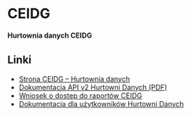 # CEIDG

**Hurtownia danych CEIDG**

## Linki

- [Strona CEIDG – Hurtownia danych](https://dane.biznes.gov.pl/pl/portal/034872)
- [Dokumentacja API v2 Hurtowni Danych (PDF)](https://pliki.biznes.gov.pl/akademia/Hurtownia_danych/HD%20CEIDG%20-%20API%20v2%20Hurtowni%20Danych%20-%20Dokumentacja%20dla%20integratorów%20v3.0.pdf)
- [Wniosek o dostęp do raportów CEIDG](https://www.biznes.gov.pl/pl/e-uslugi/00_9999_00)
- [Dokumentacja dla użytkowników Hurtowni Danych](https://akademia.biznes.gov.pl/portal/004281)
